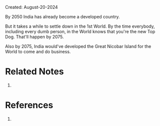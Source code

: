 Created: August-20-2024

By 2050 India has already become a developed country.

But it takes a while to settle down in the 1st World. By the time everybody, including every dumb person, in the World knows that you're the new Top Dog. That'll happen by 2075.

Also by 2075, India would've developed the Great Nicobar Island for the World to come and do business.

# Related Notes

1. 
# References

1. 